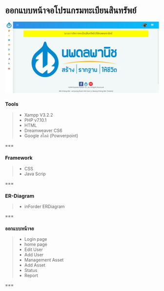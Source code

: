 ﻿# ออกแบบหน้าจอโปรแกรมทะเบียนสินทรัพย์
<a href="http://www.nopadol.com" target="_blank"><img src="Home.jpg"></a>
### Tools

 > - Xampp V3.2.2
 > - PHP v7.10.1
 > - HTML
 > - Dreamweaver CS6
 > - Google สไลค์ (Powverpoint)


===
### Framework

 > - CSS
 > - Java Scrip

===
### ER-Diagram
 > - inForder ERDiagram

===
### ออกแบบหน้าจอ

> * Login page
> * home page
> * Edit User
> * Add User
> * Management Asset
> * Add Asset
> * Status
> * Report

===


